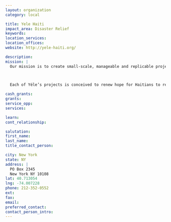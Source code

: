 ```yaml
---
layout: organization
category: local

title: Yele Haiti
impact_area: Disaster Relief
keywords: 
location_services: 
location_offices: 
website: http://yele-haiti.org/

description: 
mission: |
  Our mission is to create small-scale, manageable and replicable projects to contribute to Haiti’s long-term progress. Each initiative is imbued with Wyclef’s passion, as Yéle Haiti’s founder. Whether utilizing local hip-hop musicians to deliver awareness messages in forgotten neighborhoods or bringing his famous friends to Haiti to support the movement, what Wyclef radiates is profound wishes for the country.

  

  Each of Yéle’s projects is conceived to renew hope for Haitians to rebuild their nation. Yéle Haiti wants to project a new forward-thinking image that accurately reflects Haiti’s youthful population and their unique and irrepressible spirit, which is an integral part of their culture. We firmly believe that given a genuine opportunity to shape the future, Haiti’s youth will shock the world with their ability to take Haiti to the next level.

cash_grants: 
grants: 
service_opp: 
services: 

learn: 
cont_relationship: 

salutation: 
first_name: 
last_name: 
title_contact_person: 

city: New York
state: NY
address: |
  PO Box 2345  
  New York NY 10108
lat: 40.713054
lng: -74.007228
phone: 212-352-0552
ext: 
fax: 
email: 
preferred_contact: 
contact_person_intro: 
---
```

